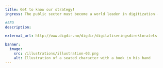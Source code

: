 ```yaml
---
title: Get to know our strategy!
ingress: The public sector must become a world leader in digitization - and The Norwegian Digitalisation Agency (Digdir) must be the government's foremost tool for faster and more coordinated digitization of society. Our efforts - in close collaboration with others - will lead to citizens, business and voluntary organizations experiencing one digital public sector and a simpler digital everyday life. That is Digdir's ambition and vision.

#SEO
description:

external_url: http://www.digdir.no/digdir/digitaliseringsdirektoratets-strategi/2497

banner:
  image:
    src: /illustrations/illustration-03.png
    alt: Illustration of a seated character with a book in his hand
---
```

